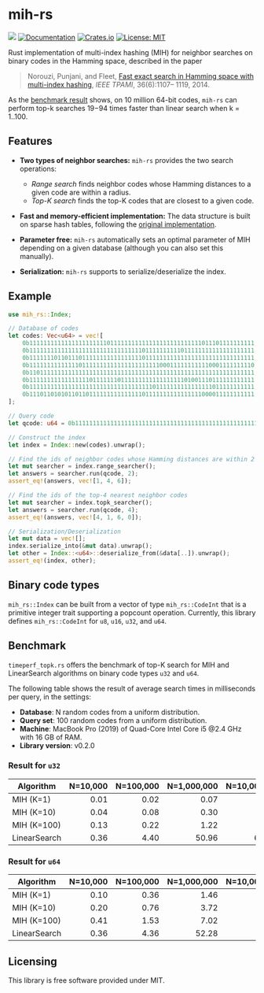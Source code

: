 # mih-rs

![](https://github.com/kampersanda/mih-rs/actions/workflows/rust.yml/badge.svg)
[![Documentation](https://docs.rs/mih-rs/badge.svg)](https://docs.rs/mih-rs)
[![Crates.io](https://img.shields.io/crates/v/mih-rs.svg)](https://crates.io/crates/mih-rs)
[![License: MIT](https://img.shields.io/badge/license-MIT-blue.svg)](https://github.com/kampersanda/mih-rs/blob/master/LICENSE)

Rust implementation of multi-index hashing (MIH) for neighbor searches on binary codes in the Hamming space, described in the paper

> Norouzi, Punjani, and Fleet, [Fast exact search in Hamming space with multi-index hashing](https://arxiv.org/abs/1307.2982), *IEEE TPAMI*, 36(6):1107– 1119, 2014.

As the [benchmark result](https://github.com/kampersanda/mih-rs#benchmark) shows, on 10 million 64-bit codes, `mih-rs` can perform top-k searches 19−94 times faster than linear search when k = 1..100.

## Features

- **Two types of neighbor searches:** `mih-rs` provides the two search operations:
  - *Range search* finds neighbor codes whose Hamming distances to a given code are within a radius.
  - *Top-K search* finds the top-K codes that are closest to a given code.

- **Fast and memory-efficient implementation:** The data structure is built on sparse hash tables, following the [original implementation](https://github.com/norouzi/mih).

- **Parameter free:** `mih-rs` automatically sets an optimal parameter of MIH depending on a given database (although you can also set this manually).

- **Serialization:** `mih-rs` supports to serialize/deserialize the index.

## Example

```rust
use mih_rs::Index;

// Database of codes
let codes: Vec<u64> = vec![
    0b1111111111111111111111011111111111111111111111111011101111111111, // #zeros = 3
    0b1111111111111111111111111111111101111111111011111111111111111111, // #zeros = 2
    0b1111111011011101111111111111111101111111111111111111111111111111, // #zeros = 4
    0b1111111111111101111111111111111111111000111111111110001111111110, // #zeros = 8
    0b1101111111111111111111111111111111111111111111111111111111111111, // #zeros = 1
    0b1111111111111111101111111011111111111111111101001110111111111111, // #zeros = 6
    0b1111111111111111111111111111111111101111111111111111011111111111, // #zeros = 2
    0b1110110101011011011111111111111101111111111111111000011111111111, // #zeros = 11
];

// Query code
let qcode: u64 = 0b1111111111111111111111111111111111111111111111111111111111111111; // #zeros = 0

// Construct the index
let index = Index::new(codes).unwrap();

// Find the ids of neighbor codes whose Hamming distances are within 2
let mut searcher = index.range_searcher();
let answers = searcher.run(qcode, 2);
assert_eq!(answers, vec![1, 4, 6]);

// Find the ids of the top-4 nearest neighbor codes
let mut searcher = index.topk_searcher();
let answers = searcher.run(qcode, 4);
assert_eq!(answers, vec![4, 1, 6, 0]);

// Serialization/Deserialization
let mut data = vec![];
index.serialize_into(&mut data).unwrap();
let other = Index::<u64>::deserialize_from(&data[..]).unwrap();
assert_eq!(index, other);
```

## Binary code types

`mih_rs::Index` can be built from a vector of type `mih_rs::CodeInt`
that is a primitive integer trait supporting a popcount operation.
Currently, this library defines `mih_rs::CodeInt` for `u8`, `u16`, `u32`, and `u64`.

## Benchmark

`timeperf_topk.rs` offers the benchmark of top-K search for MIH and LinearSearch algorithms on binary code types `u32` and `u64`.

The following table shows the result of average search times in milliseconds per query, in the settings:

- **Database**: N random codes from a uniform distribution.
- **Query set**: 100 random codes from a uniform distribution.
- **Machine**: MacBook Pro (2019) of Quad-Core Intel Core i5 @2.4 GHz with 16 GB of RAM.
- **Library version**: v0.2.0

### Result for `u32`

| Algorithm    | N=10,000 | N=100,000 | N=1,000,000 | N=10,000,000 |
| ------------ | -------: | --------: | ----------: | -----------: |
| MIH (K=1)    |     0.01 |      0.02 |        0.07 |         0.38 |
| MIH (K=10)   |     0.04 |      0.08 |        0.30 |         1.06 |
| MIH (K=100)  |     0.13 |      0.22 |        1.22 |         4.35 |
| LinearSearch |     0.36 |      4.40 |       50.96 |       626.87 |

### Result for `u64`

| Algorithm    | N=10,000 | N=100,000 | N=1,000,000 | N=10,000,000 |
| ------------ | -------: | --------: | ----------: | -----------: |
| MIH (K=1)    |     0.10 |      0.36 |        1.46 |          6.7 |
| MIH (K=10)   |     0.20 |      0.76 |        3.72 |         14.8 |
| MIH (K=100)  |     0.41 |      1.53 |        7.02 |         33.2 |
| LinearSearch |     0.36 |      4.36 |       52.28 |        629.1 |

## Licensing

This library is free software provided under MIT.

